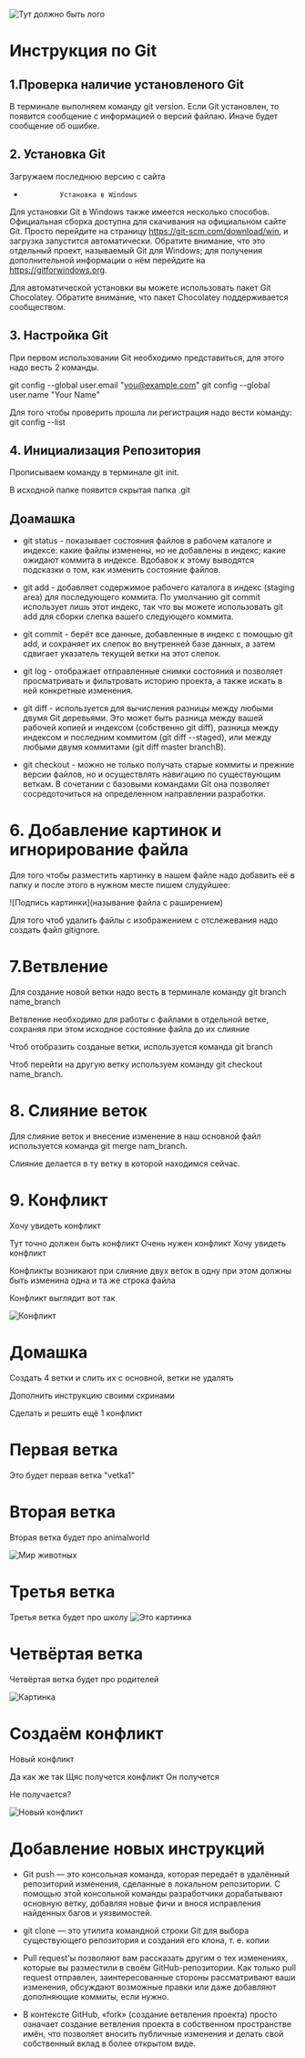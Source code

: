 ![Тут должно быть лого](git.png)
# Инструкция по Git

## 1.Проверка наличие установленого Git

В терминале выполняем команду git version.
Если Git установлен, то появится сообщение с информацией о версий файлаю.
Иначе будет сообщение об ошибке.

## 2. Установка Git

Загружаем последнюю версию с сайта

*              Установка в Windows

Для установки Git в Windows также имеется несколько способов. Официальная сборка доступна для скачивания на официальном сайте Git. Просто перейдите на страницу https://git-scm.com/download/win, и загрузка запустится автоматически. Обратите внимание, что это отдельный проект, называемый Git для Windows; для получения дополнительной информации о нём перейдите на https://gitforwindows.org.

Для автоматической установки вы можете использовать пакет Git Chocolatey. Обратите внимание, что пакет Chocolatey поддерживается сообществом.

## 3. Настройка Git

При первом использовании Git необходимо представиться, для этого надо весть 2 команды.

git config --global user.email "you@example.com"
git config --global user.name "Your Name"

Для того чтобы проверить прошла ли регистрация надо вести команду: git config --list

## 4. Инициализация Репозитория 

Прописываем команду в терминале git init.

В исходной папке появится скрытая папка .git

## Доамашка 

* git status - показывает состояния файлов в рабочем каталоге и индексе: какие файлы изменены, но не добавлены в индекс; какие ожидают коммита в индексе. Вдобавок к этому выводятся подсказки о том, как изменить состояние файлов.

* git add - добавляет содержимое рабочего каталога в индекс (staging area) для последующего коммита. По умолчанию git commit использует лишь этот индекс, так что вы можете использовать git add для сборки слепка вашего следующего коммита.

* git commit - берёт все данные, добавленные в индекс с помощью git add, и сохраняет их слепок во внутренней базе данных, а затем сдвигает указатель текущей ветки на этот слепок.

* git log - отображает отправленные снимки состояния и позволяет просматривать и фильтровать историю проекта, а также искать в ней конкретные изменения.

* git diff - используется для вычисления разницы между любыми двумя Git деревьями. Это может быть разница между вашей рабочей копией и индексом (собственно git diff), разница между индексом и последним коммитом (git diff --staged), или между любыми двумя коммитами (git diff master branchB).

* git checkout - можно не только получать старые коммиты и прежние версии файлов, но и осуществлять навигацию по существующим веткам. В сочетании с базовыми командами Git она позволяет сосредоточиться на определенном направлении разработки.


# 6. Добавление картинок и игнорирование файла

Для того чтобы разместить картинку в нашем файле надо добавить её в папку и после этого в нужном месте пишем слудуйшее: 

![Подпись картинки](называние файла с раширением)

Для того чтоб удалить файлы с изображением с отслежевания надо создать файл gitignore.

# 7.Ветвление

Для создание новой ветки надо весть в терминале команду git branch name_branch

Ветвление необходимо для работы с файлами в отдельной ветке, сохраняя при этом исходное состояние файла до их слияние 

Чтоб отобразить созданые ветки, используется команда git branch 

Чтоб перейти на другую ветку используем команду git checkout name_branch.

# 8. Слияние веток

Для слияние веток и внесение изменение в наш основной файл используется команда git merge nam_branch.

Слияние делается в ту ветку в которой находимся сейчас.

# 9. Конфликт

Хочу увидеть конфликт

Тут  точно должен быть конфликт
Очень нужен конфликт
Хочу увидеть конфликт 

Конфликты возникают при слияние двух веток в одну при этом должны быть изменина одна и та же строка файла 

Конфликт выглядит вот так 

![Конфликт](conflict.png)

# Домашка 

Создать 4 ветки и слить их с основной, ветки не удалять 

Дополнить инструкцию своими скринами 

Сделать и решить ещё 1 конфликт

# Первая ветка 

Это будет первая ветка "vetka1"

# Вторая ветка 

Вторая ветка будет про animalworld

![Мир животных](animals.jpg)

# Третья ветка 

Третья ветка будет про школу 
![Это картинка](school.jpg)

# Четвёртая ветка 

Четвёртая ветка будет про родителей 

![Картинка](roditeli.jpg)

# Создаём конфликт 

Новый конфликт 

Да как же так
Щяс получется конфликт
Он получется 

Не получается?

![Новый конфликт](newconflict.png)




# Добавление новых инструкций

* Git push — это консольная команда, которая передаёт в удалённый репозиторий изменения, сделанные в локальном репозитории. С помощью этой консольной команды разработчики дорабатывают основную ветку, добавляя новые фичи и внося исправления найденных багов и уязвимостей.

* git clone — это утилита командной строки Git для выбора существующего репозитория и создания его клона, т. е. копии

* Pull request'ы позволяют вам рассказать другим о тех изменениях, которые вы разместили в своём GitHub-репозитории. Как только pull request отправлен, заинтересованные стороны рассматривают ваши изменения, обсуждают возможные правки или даже добавляют дополняющие коммиты, если нужно.

* В контексте GitHub, «fork» (создание ветвления проекта) просто означает создание ветвления проекта в собственном пространстве имён, что позволяет вносить публичные изменения и делать свой собственный вклад в более открытом виде.